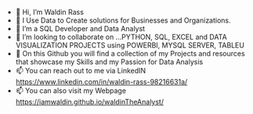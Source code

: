 - 👋 Hi, I’m Waldin Rass
- 👀 I Use Data to Create solutions for Businesses and Organizations.
- 🌱 I’m a SQL Developer and Data Analyst
- 💞️ I’m looking to collaborate on ...PYTHON, SQL, EXCEL and DATA VISUALIZATION PROJECTS using POWERBI, MYSQL SERVER, TABLEU
- 🌱 On this Github you will find a collection of my Projects and resources that showcase my Skills and my Passion for Data Analysis
- 📫 You can reach out to me via LinkedIN https://www.linkedin.com/in/waldin-rass-98216631a/
- 📫 You can also visit my Webpage https://iamwaldin.github.io/waldinTheAnalyst/
<!---
IamWaldin/IamWaldin is a ✨ special ✨ repository because its `README.md` (this file) appears on your GitHub profile.
You can click the Preview link to take a look at your changes.
--->
